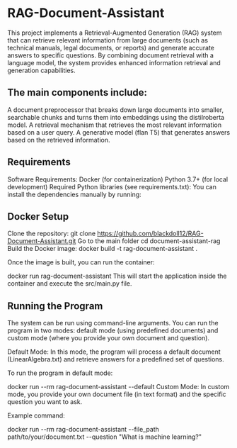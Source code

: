 # RAG-Document-Assistant
This project implements a Retrieval-Augmented Generation (RAG) system that can retrieve relevant information from large documents (such as technical manuals, legal documents, or reports) and generate accurate answers to specific questions.
By combining document retrieval with a language model, the system provides enhanced information retrieval and generation capabilities.

## The main components include:

A document preprocessor that breaks down large documents into smaller, searchable chunks and turns them into embeddings using the distilroberta model.
A retrieval mechanism that retrieves the most relevant information based on a user query.
A generative model (flan T5) that generates answers based on the retrieved information.

## Requirements
Software Requirements:
Docker (for containerization)
Python 3.7+ (for local development)
Required Python libraries (see requirements.txt):
You can install the dependencies manually by running:

## Docker Setup
Clone the repository:
git clone https://github.com/blackdoll12/RAG-Document-Assistant.git
Go to the main folder
cd document-assistant-rag
Build the Docker image:
docker build -t rag-document-assistant .

Once the image is built, you can run the container:

docker run  rag-document-assistant
This will start the application inside the container and execute the src/main.py file.

## Running the Program

The system can be run using command-line arguments. You can run the program in two modes: default mode (using predefined documents) and custom mode (where you provide your own document and question).

Default Mode: In this mode, the program will process a default document (LinearAlgebra.txt) and retrieve answers for a predefined set of questions.

To run the program in default mode:

docker run --rm rag-document-assistant --default
Custom Mode: 
In custom mode, you provide your own document file (in text format) and the specific question you want to ask.

Example command:

docker run --rm rag-document-assistant --file_path path/to/your/document.txt --question "What is machine learning?"

